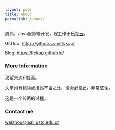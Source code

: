 ```yaml
---
layout: page
title: About
permalink: /about/
---
```


周伟，Java服务端开发，现工作于[乐视云](http://www.lecloud.com/zh-cn/)。

GitHub: <https://github.com/lfckop/>

Blog: <https://lfckop.github.io/>

### More Information

渴望交流和提高。

文章如有错误或描述不当之处，请务必指出，非常感谢。

这是一个长期的过程。

### Contact me

[weizhou@mail.ustc.edu.cn](mailto:weizhou@mail.ustc.edu.cn)
